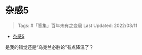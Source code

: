 # 杂感5

>Tags: #「答集」百年未有之变局 
>Last Updated: 2022/03/11

- [杂感5](https://zhuanlan.zhihu.com/p/479013766)

是我的错觉还是“乌克兰必胜论”有点降温了？